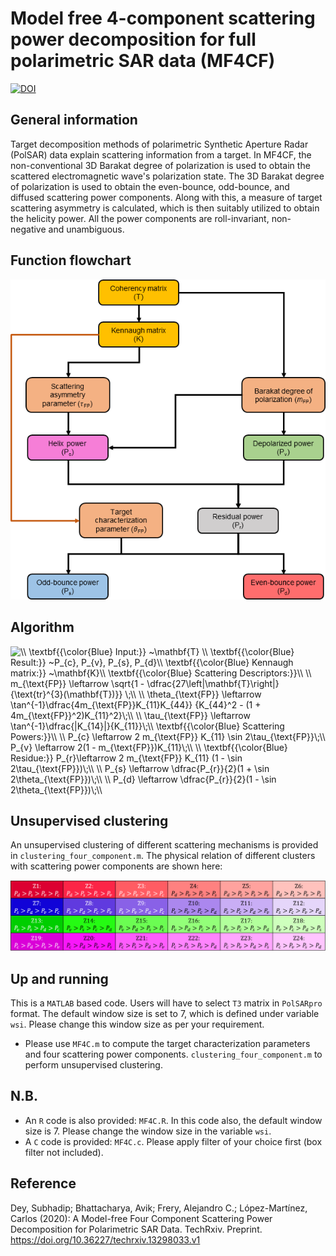 # Model free 4-component scattering power decomposition for full polarimetric SAR data (MF4CF)
[![DOI](https://img.shields.io/badge/DOI-https%3A%2F%2Fdoi.org%2F10.36227%2Ftechrxiv.13298033.v1-blue)](https://doi.org/10.36227/techrxiv.13298033.v1)

## General information
Target decomposition methods of polarimetric Synthetic Aperture Radar (PolSAR) data explain scattering information from a target. In MF4CF, the non-conventional 3D Barakat degree of polarization is used to obtain the scattered electromagnetic wave's polarization state. 
The 3D Barakat degree of polarization is used to obtain the even-bounce, odd-bounce, and diffused scattering power components. Along with this, a measure of target scattering asymmetry is calculated, which is then suitably utilized to obtain the helicity power. 
All the power components are roll-invariant, non-negative and unambiguous.

## Function flowchart

<p align="center">
  <img src="flow_chart_MF4CF.png" alt="Mf4CF algorithm"/>
</p>

## Algorithm

<img src="https://latex.codecogs.com/gif.latex?\\&space;\textbf{{\color{Blue}&space;Input:}}&space;~\mathbf{T}&space;\\&space;\textbf{{\color{Blue}&space;Result:}}&space;~P_{c},&space;P_{v},&space;P_{s},&space;P_{d}\\&space;\textbf{{\color{Blue}&space;Kennaugh&space;matrix:}}&space;~\mathbf{K}\\&space;\textbf{{\color{Blue}&space;Scattering&space;Descriptors:}}\\&space;\\&space;m_{\text{FP}}&space;\leftarrow&space;\sqrt{1&space;-&space;\dfrac{27\left|\mathbf{T}\right|}{\text{tr}^{3}(\mathbf{T})}}&space;\;\\&space;\\&space;\theta_{\text{FP}}&space;\leftarrow&space;\tan^{-1}\dfrac{4m_{\text{FP}}K_{11}K_{44}}&space;{K_{44}^2&space;-&space;(1&space;&plus;&space;4m_{\text{FP}}^2)K_{11}^2}\;\\&space;\\&space;\tau_{\text{FP}}&space;\leftarrow&space;\tan^{-1}\dfrac{|K_{14}|}{K_{11}}\;\\&space;\textbf{{\color{Blue}&space;Scattering&space;Powers:}}\\&space;\\&space;P_{c}&space;\leftarrow&space;2&space;m_{\text{FP}}&space;K_{11}&space;\sin&space;2\tau_{\text{FP}}\;\\&space;P_{v}&space;\leftarrow&space;2(1&space;-&space;m_{\text{FP}})K_{11}\;\\&space;\\&space;\textbf{{\color{Blue}&space;Residue:}}&space;P_{r}\leftarrow&space;2&space;m_{\text{FP}}&space;K_{11}&space;(1&space;-&space;\sin&space;2\tau_{\text{FP}})\;\\&space;\\&space;P_{s}&space;\leftarrow&space;\dfrac{P_{r}}{2}(1&space;&plus;&space;\sin&space;2\theta_{\text{FP}})\;\\&space;\\&space;P_{d}&space;\leftarrow&space;\dfrac{P_{r}}{2}(1&space;-&space;\sin&space;2\theta_{\text{FP}})\;\\" title="\\ \textbf{{\color{Blue} Input:}} ~\mathbf{T} \\ \textbf{{\color{Blue} Result:}} ~P_{c}, P_{v}, P_{s}, P_{d}\\ \textbf{{\color{Blue} Kennaugh matrix:}} ~\mathbf{K}\\ \textbf{{\color{Blue} Scattering Descriptors:}}\\ \\ m_{\text{FP}} \leftarrow \sqrt{1 - \dfrac{27\left|\mathbf{T}\right|}{\text{tr}^{3}(\mathbf{T})}} \;\\ \\ \theta_{\text{FP}} \leftarrow \tan^{-1}\dfrac{4m_{\text{FP}}K_{11}K_{44}} {K_{44}^2 - (1 + 4m_{\text{FP}}^2)K_{11}^2}\;\\ \\ \tau_{\text{FP}} \leftarrow \tan^{-1}\dfrac{|K_{14}|}{K_{11}}\;\\ \textbf{{\color{Blue} Scattering Powers:}}\\ \\ P_{c} \leftarrow 2 m_{\text{FP}} K_{11} \sin 2\tau_{\text{FP}}\;\\ P_{v} \leftarrow 2(1 - m_{\text{FP}})K_{11}\;\\ \\ \textbf{{\color{Blue} Residue:}} P_{r}\leftarrow 2 m_{\text{FP}} K_{11} (1 - \sin 2\tau_{\text{FP}})\;\\ \\ P_{s} \leftarrow \dfrac{P_{r}}{2}(1 + \sin 2\theta_{\text{FP}})\;\\ \\ P_{d} \leftarrow \dfrac{P_{r}}{2}(1 - \sin 2\theta_{\text{FP}})\;\\" />

## Unsupervised clustering
An unsupervised clustering of different scattering mechanisms is provided in `clustering_four_component.m`. The physical relation of different clusters with scattering power components are shown here:

<p align="center">
  <img src="clusters1.png" alt="Opening the plugin"/>
</p>


## Up and running
This is a `MATLAB` based code. Users will have to select `T3` matrix in `PolSARpro` format. The default window size is set to 7, which is defined under variable `wsi`. Please change this window size as per your requirement. 

- Please use `MF4C.m` to compute the target characterization parameters and four scattering power components. `clustering_four_component.m` to perform unsupervised clustering.

## N.B.
- An `R` code is also provided: `MF4C.R`. In this code also, the default window size is 7. Please change the window size in the variable `wsi`.
- A `C` code is provided: `MF4C.c`. Please apply filter of your choice first (box filter not included).

## Reference
Dey, Subhadip; Bhattacharya, Avik; Frery, Alejandro C.; López-Martínez, Carlos (2020): A Model-free Four Component Scattering Power Decomposition for Polarimetric SAR Data. TechRxiv. Preprint. https://doi.org/10.36227/techrxiv.13298033.v1
